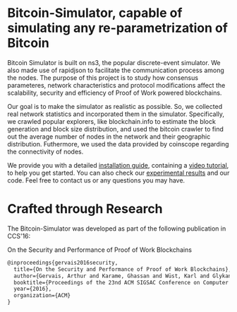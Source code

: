 # Bitcoin-Simulator, capable of simulating any re-parametrization of Bitcoin
Bitcoin Simulator is built on ns3, the popular discrete-event simulator. We also made use of rapidjson to facilitate the communication process among the nodes. The purpose of this project is to study how consensus parameteres, network characteristics and protocol modifications affect the scalability, security and efficiency of Proof of Work powered blockchains.

Our goal is to make the simulator as realistic as possible. So, we collected real network statistics and incorporated them in the simulator. Specifically, we crawled popular explorers, like blockchain.info to estimate the block generation and block size distribution, and used the bitcoin crawler to find out the average number of nodes in the network and their geographic distribution. Futhermore, we used the data provided by coinscope regarding the connectivity of nodes.

We provide you with a detailed [installation guide](http://arthurgervais.github.io/Bitcoin-Simulator/Installation.html), containing a [video tutorial](http://arthurgervais.github.io/Bitcoin-Simulator/Installation.html), to help you get started. You can also check our [experimental results](http://arthurgervais.github.io/Bitcoin-Simulator/results.html) and our code. Feel free to contact us or any questions you may have.

# Crafted through Research

The Bitcoin-Simulator was developed as part of the following publication in CCS'16: 

On the Security and Performance of Proof of Work Blockchains

```latex
@inproceedings{gervais2016security,
  title={On the Security and Performance of Proof of Work Blockchains},
  author={Gervais, Arthur and Karame, Ghassan and Wüst, Karl and Glykantzis, Vasileios and Ritzdorf, Hubert and Capkun, Srdjan},
  booktitle={Proceedings of the 23nd ACM SIGSAC Conference on Computer and Communication Security (CCS)},
  year={2016},
  organization={ACM}
}
```
